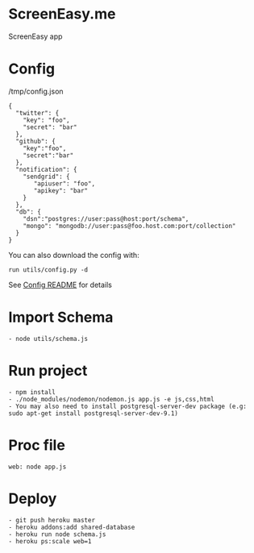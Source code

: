 ScreenEasy.me
==========

ScreenEasy app

# Config
/tmp/config.json
```
{
  "twitter": {
    "key": "foo",
    "secret": "bar"
  },
  "github": {
    "key":"foo",
    "secret":"bar"
  },
  "notification": {
    "sendgrid": {
       "apiuser": "foo",
       "apikey": "bar"
    }
  },
  "db": {
    "dsn":"postgres://user:pass@host:port/schema",
    "mongo": "mongodb://user:pass@foo.host.com:port/collection"
  }
}
```

You can also download the config with:
```
run utils/config.py -d
```

See [Config README](utils/README.md) for details

# Import Schema
```
- node utils/schema.js
```

# Run project
```
- npm install
- ./node_modules/nodemon/nodemon.js app.js -e js,css,html
- You may also need to install postgresql-server-dev package (e.g: sudo apt-get install postgresql-server-dev-9.1)
```

# Proc file
```
web: node app.js
```

# Deploy
```
- git push heroku master
- heroku addons:add shared-database
- heroku run node schema.js
- heroku ps:scale web=1
```
